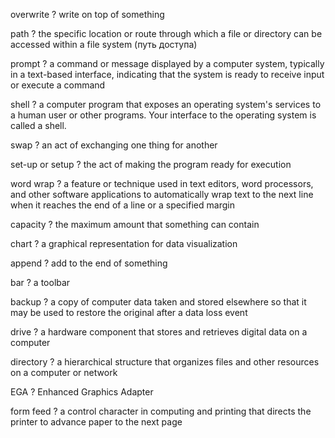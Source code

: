 
overwrite
?
write on top of something

path
?
the specific location or route through which a file or directory can be accessed within a file system (путь доступа)

prompt
?
a command or message displayed by a computer system, typically in a text-based interface, indicating that the system is ready to receive input or execute a command

shell
?
a computer program that exposes an operating system's services to a human user or other programs. Your interface to the operating system is called a shell.

swap
?
an act of exchanging one thing for another

set-up or setup
?
the act of making the program ready for execution

word wrap
?
a feature or technique used in text editors, word processors, and other software applications to automatically wrap text to the next line when it reaches the end of a line or a specified margin

capacity
?
the maximum amount that something can contain

chart
?
a graphical representation for data visualization

append
?
add to the end of something

bar
?
a toolbar

backup
?
a copy of computer data taken and stored elsewhere so that it may be used to restore the original after a data loss event

drive
?
a hardware component that stores and retrieves digital data on a computer

directory
?
a hierarchical structure that organizes files and other resources on a computer or network

EGA
?
Enhanced Graphics Adapter

form feed
?
a control character in computing and printing that directs the printer to advance paper to the next page